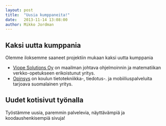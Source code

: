 ```yaml
---
layout: post
title:  "Uusia kumppaneita!"
date:   2013-11-14 13:08:00
author: Mikko Jordman
---
```


## Kaksi uutta kumppania
Olemme iloksemme saaneet projektiin mukaan kaksi uutta kumppania

- [Viope Solutions Oy][viope] on maailman johtava ohjelmoinnin ja matematiikan verkko-opetukseen erikoistunut yritys.
- [Opinsys][opinsys] on koulun tietotekniikka-, tiedotus-. ja mobiiliuspalveluita tarjoava suomalainen yritys.

## Uudet kotisivut työnalla
Työstämme uusia, paremmin palvelevia, näyttävämpiä ja koodaushenkisempiä sivuja!

[viope]: http://viope.com/
[opinsys]: http://www.opinsys.fi/